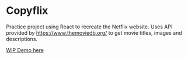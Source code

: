 # Copyflix
Practice project using React to recreate the Netflix website. Uses API provided by https://www.themoviedb.org/ to get movie titles, images and descriptions.

[WIP Demo here](https://frontierspacealien.github.io/CopyflixSite/)
